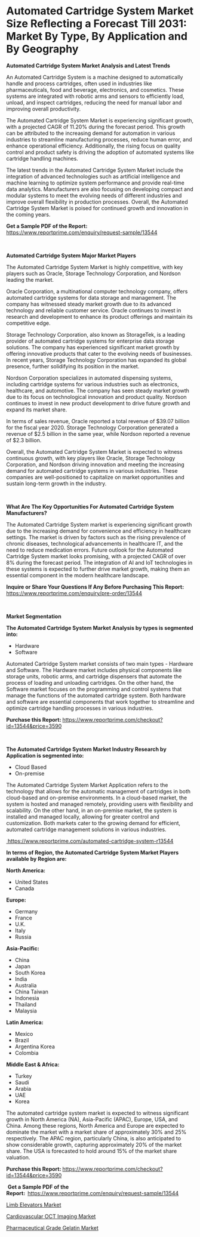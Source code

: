 <p><h1>Automated Cartridge System Market Size Reflecting a Forecast Till 2031: Market By Type, By Application and By Geography</h1></p><p><strong>Automated Cartridge System Market Analysis and Latest Trends</strong></p>
<p><p>An Automated Cartridge System is a machine designed to automatically handle and process cartridges, often used in industries like pharmaceuticals, food and beverage, electronics, and cosmetics. These systems are integrated with robotic arms and sensors to efficiently load, unload, and inspect cartridges, reducing the need for manual labor and improving overall productivity.</p><p>The Automated Cartridge System Market is experiencing significant growth, with a projected CAGR of 11.20% during the forecast period. This growth can be attributed to the increasing demand for automation in various industries to streamline manufacturing processes, reduce human error, and enhance operational efficiency. Additionally, the rising focus on quality control and product safety is driving the adoption of automated systems like cartridge handling machines.</p><p>The latest trends in the Automated Cartridge System Market include the integration of advanced technologies such as artificial intelligence and machine learning to optimize system performance and provide real-time data analytics. Manufacturers are also focusing on developing compact and modular systems to meet the evolving needs of different industries and improve overall flexibility in production processes. Overall, the Automated Cartridge System Market is poised for continued growth and innovation in the coming years.</p></p>
<p><strong>Get a Sample PDF of the Report:&nbsp;</strong> <a href="https://www.reportprime.com/enquiry/request-sample/13544">https://www.reportprime.com/enquiry/request-sample/13544</a></p>
<p>&nbsp;</p>
<p><strong>Automated Cartridge System Major Market Players</strong></p>
<p><p>The Automated Cartridge System Market is highly competitive, with key players such as Oracle, Storage Technology Corporation, and Nordson leading the market. </p><p>Oracle Corporation, a multinational computer technology company, offers automated cartridge systems for data storage and management. The company has witnessed steady market growth due to its advanced technology and reliable customer service. Oracle continues to invest in research and development to enhance its product offerings and maintain its competitive edge.</p><p>Storage Technology Corporation, also known as StorageTek, is a leading provider of automated cartridge systems for enterprise data storage solutions. The company has experienced significant market growth by offering innovative products that cater to the evolving needs of businesses. In recent years, Storage Technology Corporation has expanded its global presence, further solidifying its position in the market.</p><p>Nordson Corporation specializes in automated dispensing systems, including cartridge systems for various industries such as electronics, healthcare, and automotive. The company has seen steady market growth due to its focus on technological innovation and product quality. Nordson continues to invest in new product development to drive future growth and expand its market share.</p><p>In terms of sales revenue, Oracle reported a total revenue of $39.07 billion for the fiscal year 2020. Storage Technology Corporation generated a revenue of $2.5 billion in the same year, while Nordson reported a revenue of $2.3 billion.</p><p>Overall, the Automated Cartridge System Market is expected to witness continuous growth, with key players like Oracle, Storage Technology Corporation, and Nordson driving innovation and meeting the increasing demand for automated cartridge systems in various industries. These companies are well-positioned to capitalize on market opportunities and sustain long-term growth in the industry.</p></p>
<p>&nbsp;</p>
<p><strong>What Are The Key Opportunities For Automated Cartridge System Manufacturers?</strong></p>
<p><p>The Automated Cartridge System market is experiencing significant growth due to the increasing demand for convenience and efficiency in healthcare settings. The market is driven by factors such as the rising prevalence of chronic diseases, technological advancements in healthcare IT, and the need to reduce medication errors. Future outlook for the Automated Cartridge System market looks promising, with a projected CAGR of over 8% during the forecast period. The integration of AI and IoT technologies in these systems is expected to further drive market growth, making them an essential component in the modern healthcare landscape.</p></p>
<p><strong>Inquire or Share Your Questions If Any Before Purchasing This Report:</strong> <a href="https://www.reportprime.com/enquiry/pre-order/13544">https://www.reportprime.com/enquiry/pre-order/13544</a></p>
<p>&nbsp;</p>
<p><strong>Market Segmentation</strong></p>
<p><strong>The Automated Cartridge System Market Analysis by types is segmented into:</strong></p>
<p><ul><li>Hardware</li><li>Software</li></ul></p>
<p><p>Automated Cartridge System market consists of two main types - Hardware and Software. The Hardware market includes physical components like storage units, robotic arms, and cartridge dispensers that automate the process of loading and unloading cartridges. On the other hand, the Software market focuses on the programming and control systems that manage the functions of the automated cartridge system. Both hardware and software are essential components that work together to streamline and optimize cartridge handling processes in various industries.</p></p>
<p><strong>Purchase this Report:&nbsp;</strong><a href="https://www.reportprime.com/checkout?id=13544&price=3590">https://www.reportprime.com/checkout?id=13544&price=3590</a></p>
<p>&nbsp;</p>
<p><strong>The Automated Cartridge System Market Industry Research by Application is segmented into:</strong></p>
<p><ul><li>Cloud Based</li><li>On-premise</li></ul></p>
<p><p>The Automated Cartridge System Market Application refers to the technology that allows for the automatic management of cartridges in both cloud-based and on-premise environments. In a cloud-based market, the system is hosted and managed remotely, providing users with flexibility and scalability. On the other hand, in an on-premise market, the system is installed and managed locally, allowing for greater control and customization. Both markets cater to the growing demand for efficient, automated cartridge management solutions in various industries.</p></p>
<p><a href="https://www.reportprime.com/automated-cartridge-system-r13544">&nbsp;https://www.reportprime.com/automated-cartridge-system-r13544</a></p>
<p><strong>In terms of Region, the Automated Cartridge System Market Players available by Region are:</strong></p>
<p>
    <p> <strong> North America: </strong>
        <ul>
            <li>United States</li>
            <li>Canada</li>
        </ul>
        </p> 
    <p> <strong> Europe: </strong>
        <ul>
            <li>Germany</li>
            <li>France</li>
            <li>U.K.</li>
            <li>Italy</li>
            <li>Russia</li>
        </ul>
        </p> 
    <p> <strong> Asia-Pacific: </strong>
        <ul>
            <li>China</li>
            <li>Japan</li>
            <li>South Korea</li>
            <li>India</li>
            <li>Australia</li>
            <li>China Taiwan</li>
            <li>Indonesia</li>
            <li>Thailand</li>
            <li>Malaysia</li>
        </ul>
        </p> 
    <p> <strong> Latin America: </strong>
        <ul>
            <li>Mexico</li>
            <li>Brazil</li>
            <li>Argentina Korea</li>
            <li>Colombia</li>
        </ul>
        </p> 
    <p> <strong> Middle East & Africa: </strong>
        <ul>
            <li>Turkey</li>
            <li>Saudi</li>
            <li>Arabia</li>
            <li>UAE</li>
            <li>Korea</li>
        </ul>
    </p>
    </p>
<p><p>The automated cartridge system market is expected to witness significant growth in North America (NA), Asia-Pacific (APAC), Europe, USA, and China. Among these regions, North America and Europe are expected to dominate the market with a market share of approximately 30% and 25% respectively. The APAC region, particularly China, is also anticipated to show considerable growth, capturing approximately 20% of the market share. The USA is forecasted to hold around 15% of the market share valuation.</p></p>
<p><strong>Purchase this Report: </strong><a href="https://www.reportprime.com/checkout?id=13544&price=3590">https://www.reportprime.com/checkout?id=13544&price=3590</a></p>
<p>&nbsp;<strong>Get a Sample PDF of the Report:&nbsp;&nbsp;</strong><a href="https://www.reportprime.com/enquiry/request-sample/13544">https://www.reportprime.com/enquiry/request-sample/13544</a></p>
<p><strong></strong></p>
<p><p><a href="https://view.publitas.com/reportprime-1/deep-dive-into-the-limb-elevators-market-itstrends-market-segmentation-and-competitive-analysis/">Limb Elevators Market</a></p><p><a href="https://github.com/alexxisgm/Market-Research-Report-List-1/blob/main/cardiovascular-oct-imaging-market.md">Cardiovascular OCT Imaging Market</a></p><p><a href="https://view.publitas.com/reportprime-1/pharmaceutical-grade-gelatin-market-global-market-share-and-ranking-overall-sales-and-demand-forecast-2024-2031/">Pharmaceutical Grade Gelatin Market</a></p></p>
